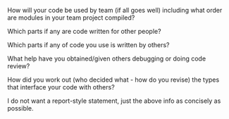  

How will your code be used by team (if all goes well) including what order are modules in your team project compiled?

Which parts if any are code written for other people?

Which parts if any of code you use is written by others?

What help have you obtained/given others debugging or doing code review?

How did you work out (who decided what - how do you revise) the types that interface your code with others?

 

I do not want a report-style statement, just the above info as concisely as possible.